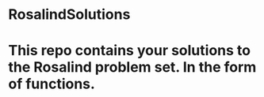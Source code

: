 # RosalindSolutions
# This repo contains your solutions to the Rosalind problem set. In the form of functions.
